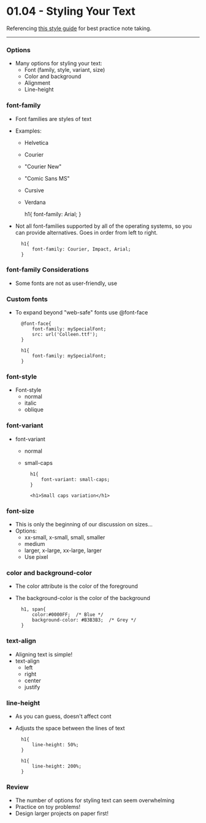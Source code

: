 # 01.04 - Styling Your Text
Referencing [this style guide](https://www.markdownguide.org/basic-syntax/ "Basic syntax") for best practice note taking.
___

### Options
- Many options for styling your text:
	- Font (family, style, variant, size)
	- Color and background
	- Alignment
	- Line-height

### font-family
- Font families are styles of text
- Examples:
	- Helvetica
	- Courier
	- "Courier New"
	- "Comic Sans MS"
	- Cursive
	- Verdana

		h1{
			font-family: Arial;
		}

- Not all font-families supported by all of the operating systems, so you can provide alternatives. Goes in order from left to right.

		h1{
			font-family: Courier, Impact, Arial;
		}

### font-family Considerations
- Some fonts are not as user-friendly, use 

### Custom fonts
- To expand beyond "web-safe" fonts use @font-face

		@font-face{
			font-family: mySpecialFont;
			src: url('Colleen.ttf');
		}

		h1{
			font-family: mySpecialFont;
		}

### font-style
- Font-style
	- normal
	- italic
	- oblique

### font-variant
- font-variant
	- normal
	- small-caps

			h1{
				font-variant: small-caps;
			}

			<h1>Small caps variation</h1>

### font-size
- This is only the beginning of our discussion on sizes...
- Options:
	- xx-small, x-small, small, smaller
	- medium
	- larger, x-large, xx-large, larger
	- Use pixel

### color and background-color
- The color attribute is the color of the foreground
- The background-color is the color of the background

		h1, span{
			color:#0000FF;	/* Blue */
			background-color: #B3B3B3;	/* Grey */
		}

### text-align
- Aligning text is simple!
- text-align
	- left
	- right
	- center
	- justify

### line-height
- As you can guess, doesn't affect cont
- Adjusts the space between the lines of text

		h1{
			line-height: 50%;
		}
		
		h1{
			line-height: 200%;
		}

### Review
- The number of options for styling text can seem overwhelming
- Practice on toy problems!
- Design larger projects on paper first!